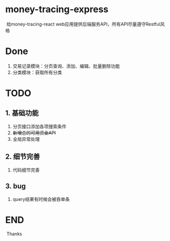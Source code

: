 # money-tracing-express

​	给money-tracing-react web应用提供后端服务API，所有API尽量遵守Restful风格

# Done

1. 交易记录模块：分页查询、添加、编辑、批量删除功能
2. 分类模块：获取所有分类

# TODO

## 1. 基础功能

1. 分页接口添加各项搜索条件
2. ~~新增总的可用资金API~~
3. 全局异常处理

## 2. 细节完善

1. 代码细节完善

## 3. bug
1. query结果有时候会被吞单条

# END

​	Thanks 

